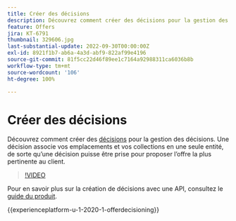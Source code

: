 ```yaml
---
title: Créer des décisions
description: Découvrez comment créer des décisions pour la gestion des décisions. Une décision associe vos emplacements et vos collections en une seule entité, de sorte qu’une décision puisse être prise pour proposer l’offre la plus pertinente au client.
feature: Offers
jira: KT-6791
thumbnail: 329606.jpg
last-substantial-update: 2022-09-30T00:00:00Z
exl-id: 8921f1b7-ab6a-4a3d-abf9-822af99e4196
source-git-commit: 81f5cc22d46f89ee1c7164a92988311ca6036b8b
workflow-type: tm+mt
source-wordcount: '106'
ht-degree: 100%

---
```


# Créer des décisions

Découvrez comment créer des [décisions](https://experienceleague.adobe.com/docs/journey-optimizer/using/offer-decisioniong/create-manage-activities/create-offer-activities.html?lang=fr) pour la gestion des décisions. Une décision associe vos emplacements et vos collections en une seule entité, de sorte qu’une décision puisse être prise pour proposer l’offre la plus pertinente au client.

>[!VIDEO](https://video.tv.adobe.com/v/329606?quality=12&learn=on)

Pour en savoir plus sur la création de décisions avec une API, consultez le [guide du produit](https://experienceleague.adobe.com/docs/journey-optimizer/using/offer-decisioniong/api-reference/activities-api/create.html?lang=fr).

{{experienceplatform-u-1-2020-1-offerdecisioning}}

